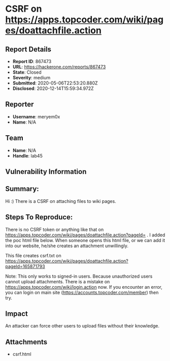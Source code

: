 # CSRF on https://apps.topcoder.com/wiki/pages/doattachfile.action

## Report Details
- **Report ID**: 867473
- **URL**: https://hackerone.com/reports/867473
- **State**: Closed
- **Severity**: medium
- **Submitted**: 2020-05-06T22:53:20.880Z
- **Disclosed**: 2020-12-14T15:59:34.972Z

## Reporter
- **Username**: meryem0x
- **Name**: N/A

## Team
- **Name**: N/A
- **Handle**: lab45

## Vulnerability Information
## Summary:
Hi :) There is a CSRF on attaching files to wiki pages.

## Steps To Reproduce:
There is no CSRF token or anything like that on https://apps.topcoder.com/wiki/pages/doattachfile.action?pageId= . I added the poc html file below. When someone opens this html file, or we can add it into our website, he/she creates an attachment unwillingly.

This file creates csrf.txt on https://apps.topcoder.com/wiki/pages/doattachfile.action?pageId=165871793

Note: This only works to signed-in users. Because unauthorized users cannot upload attachments. There is a mistake on https://apps.topcoder.com/wiki/login.action now. If you encounter an error, you can login on main site (https://accounts.topcoder.com/member) then try.

## Impact

An attacker can force other users to upload files without their knowledge.

## Attachments
- csrf.html
